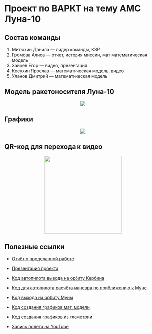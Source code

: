 # Проект по ВАРКТ на тему АМС Луна-10

## Состав команды
1.  Митюхин Данила — лидер команды, KSP
2.  Громова Алиса — отчет, история миссии, мат математическая модель
3.  Зайцев Егор — видео, презентация
4.  Косухин Ярослав — математическая модель, видео
5.  Уланов Дмитрий — математическая модель

## Модель ракетоносителя Луна-10

<p align="center">
  <img src="https://github.com/user-attachments/assets/08c8ca12-0f4e-401e-84bf-fb051ebc582f"/>
</p>

## Графики

<p align="center">
  <img src="https://github.com/user-attachments/assets/e56995a9-92c7-41b4-b418-d7bf384040fa"/>
</p>

## QR-код для перехода к видео

<p align="center">
  <img src="https://github.com/user-attachments/assets/3c1a8ac0-04fe-4899-8573-a5f28df52999" width="250" height="250"/>
</p>


## Полезные ссылки

  - [Отчёт о проделанной работе](https://github.com/mitheto/VARKT/blob/main/reports/report.docx)

  - [Презентация проекта](https://github.com/mitheto/VARKT/blob/main/reports/presentation.pptx)

  - [Код автопилота вывода на орбиту Кербина](https://github.com/mitheto/VARKT/blob/main/Programming/Orbit.py)
  
  - [Код для автопилота расчёта маневра по приближению к Муне](https://github.com/mitheto/VARKT/blob/main/Programming/To_the_moon.py)

  - [Код выхода на орбиту Муны](https://github.com/mitheto/VARKT/blob/main/Programming/Moon_orbit.py)
  
  - [Код создания графиков мат. модели](https://github.com/mitheto/VARKT/blob/main/Programming/model_math.py)

  - [Код создания графиков из тлеметрии](https://github.com/mitheto/VARKT/blob/main/Programming/grafs.py)
    
  - [Запись полета на YouTube](https://youtu.be/82i0Xbo3x2o)

